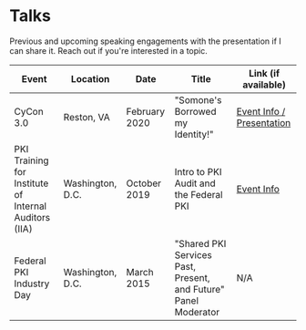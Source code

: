# Talks

Previous and upcoming speaking engagements with the presentation if I can share it. Reach out if you're interested in a topic.

| Event | Location | Date | Title | Link (if available) |
| ----- | -------- | ---- | ----- | ------------------- |
| CyCon 3.0 | Reston, VA | February 2020 | "Somone's Borrowed my Identity!" | [Event Info / Presentation](/talks/2002-cycon3.md) |
| PKI Training for Institute of Internal Auditors (IIA) | Washington, D.C. | October 2019 | Intro to PKI Audit and the Federal PKI | [Event Info](/talks/1910-pkiaudit.md) |
| Federal PKI Industry Day | Washington, D.C. | March 2015 | "Shared PKI Services Past, Present, and Future" Panel Moderator | N/A |
